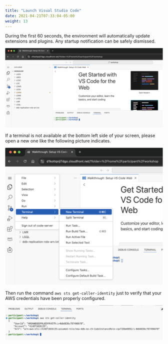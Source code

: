 ```yaml
---
title: "Launch Visual Studio Code"
date: 2021-04-21T07:33:04-05:00
weight: 13
---
```


During the first 60 seconds, the environment will automatically update extensions and plugins. Any startup notification can be safely dismissed. 
 
![VS Code Setup](/static/images/common/common-vs-code-01.png)

If a terminal is not available at the bottom left side of your screen, please open a new one like the following picture indicates.

![VS Code Setup](/static/images/common/common-vs-code-02.png)

Then run the command `aws sts get-caller-identity` just to verify that your AWS credentials have been properly configured.

![VS Code Setup](/static/images/common/common-vs-code-03.png)
